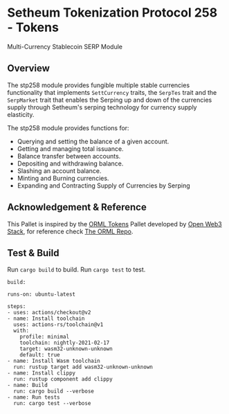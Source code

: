 # Setheum Tokenization Protocol 258 - Tokens
Multi-Currency Stablecoin SERP Module

## Overview

The stp258 module provides fungible multiple stable currencies functionality that implements `SettCurrency` traits, the `SerpTes` trait and the `SerpMarket` trait that enables the Serping up and down of the currencies supply through Setheum's serping technology for currency supply elasticity.

The stp258 module provides functions for:

- Querying and setting the balance of a given account.
- Getting and managing total issuance.
- Balance transfer between accounts.
- Depositing and withdrawing balance.
- Slashing an account balance.
- Minting and Burning currencies.
- Expanding and Contracting Supply of Currencies by Serping
## Acknowledgement & Reference

This Pallet is inspired by the [ORML Tokens](https://github.com/open-web3-stack/open-runtime-module-library/blob/master/tokens) Pallet developed by [Open Web3 Stack](https://github.com/open-web3-stack/), for reference check [The ORML Repo](https://github.com/open-web3-stack/open-runtime-module-library).
 
## Test & Build

Run `cargo build` to build.
Run `cargo test` to test.

    build:

    runs-on: ubuntu-latest
    
    steps:
    - uses: actions/checkout@v2
    - name: Install toolchain
      uses: actions-rs/toolchain@v1
      with:
        profile: minimal
        toolchain: nightly-2021-02-17
        target: wasm32-unknown-unknown
        default: true
    - name: Install Wasm toolchain
      run: rustup target add wasm32-unknown-unknown
    - name: Install clippy
      run: rustup component add clippy
    - name: Build
      run: cargo build --verbose
    - name: Run tests
      run: cargo test --verbose
